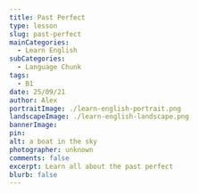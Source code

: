 ```yaml
---
title: Past Perfect
type: lesson
slug: past-perfect
mainCategories: 
  - Learn English
subCategories: 
  - Language Chunk
tags: 
  - B1
date: 25/09/21
author: Alex
portraitImage: ./learn-english-portrait.png
landscapeImage: ./learn-english-landscape.png
bannerImage: 
pin: 
alt: a boat in the sky
photographer: unknown
comments: false
excerpt: Learn all about the past perfect
blurb: false
---
```

